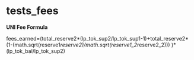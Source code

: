 # tests_fees

**UNI Fee Formula** 

fees_earned=(total_reserve2*(lp_tok_sup2/lp_tok_sup1-1)+total_reserve2*(1-(math.sqrt(reserve1*reserve2)/math.sqrt(reserve1_2*reserve2_2))) )*(lp_tok_bal/lp_tok_sup2)
